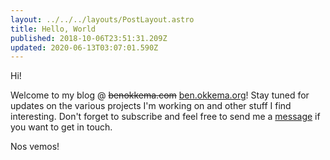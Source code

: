 ```yaml
---
layout: ../../../layouts/PostLayout.astro
title: Hello, World
published: 2018-10-06T23:51:31.209Z
updated: 2020-06-13T03:07:01.590Z
---
```


Hi!

Welcome to my blog @ <del>benokkema.com</del> [ben.okkema.org](https://ben.okkema.org)! Stay tuned for updates on the various projects I'm working on and other stuff I find interesting. Don't forget to subscribe and feel free to send me a [message](https://ben.okkema.org/contact/) if you want to get in touch.

Nos vemos!